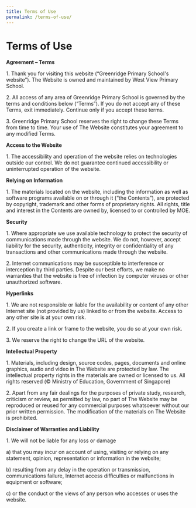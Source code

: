 ```yaml
---
title: Terms of Use
permalink: /terms-of-use/
---
```

# Terms of Use

**Agreement – Terms**

1\. Thank you for visiting this website (“Greenridge Primary School's website”). The Website is owned and maintained by West View Primary School.

2\. All access of any area of Greenridge Primary School is governed by the terms and conditions below (“Terms”). If you do not accept any of these Terms, exit immediately. Continue only if you accept these terms.

3\. Greenridge Primary School reserves the right to change these Terms from time to time. Your use of The Website constitutes your agreement to any modified Terms.
  
**Access to the Website**

1\. The accessibility and operation of the website relies on technologies outside our control. We do not guarantee continued accessibility or uninterrupted operation of the website.

**Relying on Information**

1\. The materials located on the website, including the information as well as software programs available on or through it (“the Contents”), are protected by copyright, trademark and other forms of proprietary rights. All rights, title and interest in the Contents are owned by, licensed to or controlled by MOE.

**Security**

1\. Where appropriate we use available technology to protect the security of communications made through the website. We do not, however, accept liability for the security, authenticity, integrity or confidentiality of any transactions and other communications made through the website.

2\. Internet communications may be susceptible to interference or interception by third parties. Despite our best efforts, we make no warranties that the website is free of infection by computer viruses or other unauthorized software.
  
**Hyperlinks** 

1\. We are not responsible or liable for the availability or content of any other Internet site (not provided by us) linked to or from the website. Access to any other site is at your own risk.

2\. If you create a link or frame to the website, you do so at your own risk.

3\. We reserve the right to change the URL of the website.

**Intellectual Property**  

1\. Materials, including design, source codes, pages, documents and online graphics, audio and video in The Website are protected by law. The intellectual property rights in the materials are owned or licensed to us. All rights reserved (© Ministry of Education, Government of Singapore)

2\. Apart from any fair dealings for the purposes of private study, research, criticism or review, as permitted by law, no part of The Website may be reproduced or reused for any commercial purposes whatsoever without our prior written permission. The modification of the materials on The Website is prohibited.

**Disclaimer of Warranties and Liability**

1\. We will not be liable for any loss or damage

a) that you may incur on account of using, visiting or relying on any statement, opinion, representation or information in the website;

b) resulting from any delay in the operation or transmission, communications failure, Internet access difficulties or malfunctions in equipment or software;

c) or the conduct or the views of any person who accesses or uses the website.